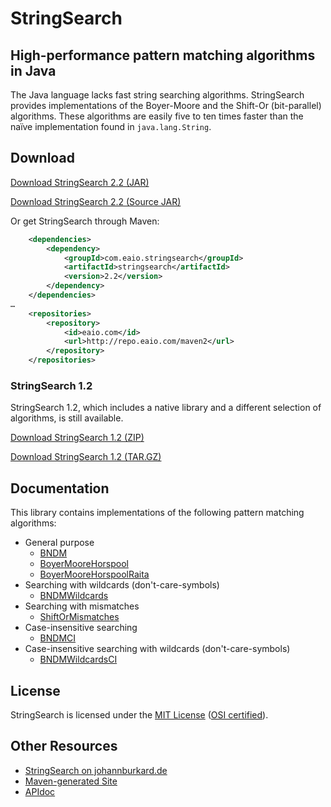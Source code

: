 # StringSearch
## High-performance pattern matching algorithms in Java

The Java language lacks fast string searching algorithms. StringSearch provides implementations of the Boyer-Moore and the Shift-Or (bit-parallel) algorithms. These algorithms are easily five to ten times faster than the naïve implementation found in `java.lang.String`.

## Download

[Download StringSearch 2.2 (JAR)](http://repo.eaio.com/maven2/com/eaio/stringsearch/stringsearch/2.2/stringsearch-2.2.jar)

[Download StringSearch 2.2 (Source JAR)](http://repo.eaio.com/maven2/com/eaio/stringsearch/stringsearch/2.2/stringsearch-2.2-sources.jar)

Or get StringSearch through Maven:

```XML
	<dependencies>
		<dependency>
			<groupId>com.eaio.stringsearch</groupId>
			<artifactId>stringsearch</artifactId>
			<version>2.2</version>
		</dependency>
	</dependencies>
…
	<repositories>
		<repository>
			<id>eaio.com</id>
			<url>http://repo.eaio.com/maven2</url>
		</repository>
	</repositories>
```

### StringSearch 1.2

StringSearch 1.2, which includes a native library and a different selection of algorithms, is still available.

[Download StringSearch 1.2 (ZIP)](http://johannburkard.de/software/stringsearch/stringsearch-1.2.zip)

[Download StringSearch 1.2 (TAR.GZ)](http://johannburkard.de/software/stringsearch/stringsearch-1.2.tar.gz)

## Documentation

This library contains implementations of the following pattern matching algorithms:

* General purpose
	* [BNDM](http://johannburkard.de/software/stringsearch/site/apidocs/com/eaio/stringsearch/BNDM.html)
	* [BoyerMooreHorspool](http://johannburkard.de/software/stringsearch/site/apidocs/com/eaio/stringsearch/BoyerMooreHorspool.html)
	* [BoyerMooreHorspoolRaita](http://johannburkard.de/software/stringsearch/site/apidocs/com/eaio/stringsearch/BoyerMooreHorspoolRaita.html)
* Searching with wildcards (don't-care-symbols)
	* [BNDMWildcards](http://johannburkard.de/software/stringsearch/site/apidocs/com/eaio/stringsearch/BNDMWildcards.html)
* Searching with mismatches
	* [ShiftOrMismatches](http://johannburkard.de/software/stringsearch/site/apidocs/com/eaio/stringsearch/ShiftOrMismatches.html)
* Case-insensitive searching
	* [BNDMCI](http://johannburkard.de/software/stringsearch/site/apidocs/com/eaio/stringsearch/BNDMCI.html)
* Case-insensitive searching with wildcards (don't-care-symbols)
	* [BNDMWildcardsCI](http://johannburkard.de/software/stringsearch/site/apidocs/com/eaio/stringsearch/BNDMWildcardsCI.html)

## License

StringSearch is licensed under the [MIT License](http://johannburkard.de/software/stringsearch/copying.txt)  ([OSI certified](http://opensource.org/licenses/mit-license.php)).

## Other Resources

* [StringSearch on johannburkard.de](http://johannburkard.de/software/stringsearch/)
* [Maven-generated Site](http://johannburkard.de/software/stringsearch/site/)
* [APIdoc](http://johannburkard.de/software/stringsearch/site/apidocs/)
